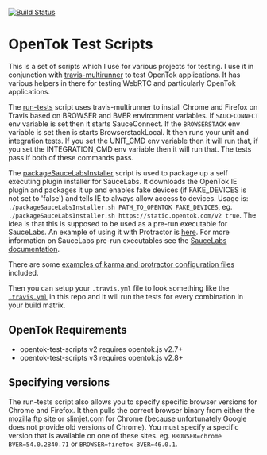 [![Build Status](https://travis-ci.org/aullman/opentok-test-scripts.svg?branch=master)](https://travis-ci.org/aullman/opentok-test-scripts)

OpenTok Test Scripts
=====

This is a set of scripts which I use for various projects for testing. I use it in conjunction with [travis-multirunner](https://www.npmjs.com/package/travis-multirunner) to test OpenTok applications. It has various helpers in there for testing WebRTC and particularly OpenTok applications.

The [run-tests](run-tests) script uses travis-multirunner to install Chrome and Firefox on Travis based on BROWSER and BVER environment variables. If `SAUCECONNECT` env variable is set then it starts SauceConnect. If the `BROWSERSTACK` env variable is set then is starts BrowserstackLocal. It then runs your unit and integration tests. If you set the UNIT_CMD env variable then it will run that, if you set the INTEGRATION_CMD env variable then it will run that. The tests pass if both of these commands pass.

The [packageSauceLabsInstaller](plugin-installer/packageSauceLabsInstaller.sh) script is used to package up a self executing plugin installer for SauceLabs. It downloads the OpenTok IE plugin and packages it up and enables fake devices (if FAKE_DEVICES is not set to 'false') and tells IE to always allow access to devices. Usage is: `./packageSauceLabsInstaller.sh PATH_TO_OPENTOK FAKE_DEVICES`, eg. `./packageSauceLabsInstaller.sh https://static.opentok.com/v2 true`. The idea is that this is supposed to be used as a pre-run executable for SauceLabs. An example of using it with Protractor is [here](https://github.com/aullman/opentok-test-scripts/blob/master/tests/integration/example.js#L7). For more information on SauceLabs pre-run executables see the [SauceLabs documentation](https://wiki.saucelabs.com/display/DOCS/Pre-Run+Executables).

There are some [examples of karma and protractor configuration files](tests/) included.

Then you can setup your `.travis.yml` file to look something like the [`.travis.yml`](.travis.yml) in this repo and it will run the tests for every combination in your build matrix.

OpenTok Requirements
-----
* opentok-test-scripts v2 requires opentok.js v2.7+
* opentok-test-scripts v3 requires opentok.js v2.8+

Specifying versions
----

The run-tests script also allows you to specify specific browser versions for Chrome and Firefox. It then pulls the correct browser binary from either the [mozilla ftp site](https://ftp.mozilla.org/pub/firefox/releases/) or [slimjet.com](https://www.slimjet.com/chrome/google-chrome-old-version.php) for Chrome (because unfortunately Google does not provide old versions of Chrome). You must specify a specific version that is available on one of these sites. eg. `BROWSER=chrome BVER=54.0.2840.71` or `BROWSER=firefox BVER=46.0.1`.
